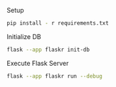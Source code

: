
Setup
```bash
pip install - r requirements.txt
```

Initialize DB
```bash
flask --app flaskr init-db
```

Execute Flask Server
```bash
flask --app flaskr run --debug
```
